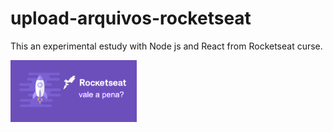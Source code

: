 # upload-arquivos-rocketseat
This an experimental estudy with Node js and React from Rocketseat curse.

<img src="LogoRocketdeat.png" width="40%" />


